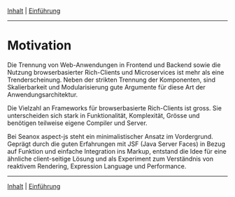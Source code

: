[Inhalt](README.md#motivation) | [Einf&uuml;hrung](introduction.md)
- - -

# Motivation

Die Trennung von Web-Anwendungen in Frontend und Backend sowie die Nutzung
browserbasierter Rich-Clients und Microservices ist mehr als eine
Trenderscheinung. Neben der strikten Trennung der Komponenten, sind
Skalierbarkeit und Modularisierung gute Argumente f&uuml;r diese Art der
Anwendungsarchitektur.

Die Vielzahl an Frameworks f&uuml;r browserbasierte Rich-Clients ist gross.
Sie unterscheiden sich stark in Funktionalit&auml;t, Komplexit&auml;t,
Gr&ouml;sse und ben&ouml;tigen teilweise eigene Compiler und Server.

Bei Seanox aspect-js steht ein minimalistischer Ansatz im Vordergrund.
Gepr&auml;gt durch die guten Erfahrungen mit JSF (Java Server Faces) in Bezug
auf Funktion und einfache Integration ins Markup, entstand die Idee f&uuml;r
eine &auml;hnliche client-seitige L&ouml;sung und als Experiment zum
Verst&auml;ndnis von reaktivem Rendering, Expression Language und Performance.


- - -

[Inhalt](README.md#motivation) | [Einf&uuml;hrung](introduction.md)

